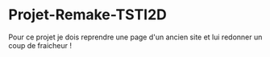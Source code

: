 # Projet-Remake-TSTI2D
Pour ce projet je dois reprendre une page d'un ancien site et lui redonner un coup de fraicheur ! 

